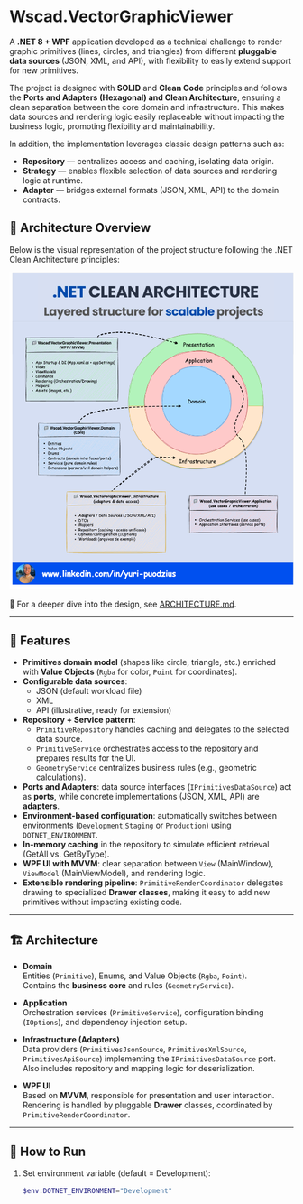 # Wscad.VectorGraphicViewer

A **.NET 8 + WPF** application developed as a technical challenge to render graphic primitives (lines, circles, and triangles) from different **pluggable data sources** (JSON, XML, and API), with flexibility to easily extend support for new primitives.  

The project is designed with **SOLID** and **Clean Code** principles and follows the **Ports and Adapters (Hexagonal) and Clean Architecture**, ensuring a clean separation between the core domain and infrastructure. This makes data sources and rendering logic easily replaceable without impacting the business logic, promoting flexibility and maintainability.  

In addition, the implementation leverages classic design patterns such as:  
- **Repository** — centralizes access and caching, isolating data origin.  
- **Strategy** — enables flexible selection of data sources and rendering logic at runtime.  
- **Adapter** — bridges external formats (JSON, XML, API) to the domain contracts.  

## 🧩 Architecture Overview

Below is the visual representation of the project structure following the .NET Clean Architecture principles:

![Clean Architecture](https://github.com/YuriPuodzius/VectorGraphicViewer/blob/main/CleanArch-VectorGraphicViewer.png)

📖 For a deeper dive into the design, see [ARCHITECTURE.md](ARCHITECTURE.md).

---

## 🚀 Features

- **Primitives domain model** (shapes like circle, triangle, etc.) enriched with **Value Objects** (`Rgba` for color, `Point` for coordinates).  
- **Configurable data sources**:
  - JSON (default workload file)
  - XML
  - API (illustrative, ready for extension)
- **Repository + Service pattern**:
  - `PrimitiveRepository` handles caching and delegates to the selected data source.
  - `PrimitiveService` orchestrates access to the repository and prepares results for the UI.
  - `GeometryService` centralizes business rules (e.g., geometric calculations).
- **Ports and Adapters**: data source interfaces (`IPrimitivesDataSource`) act as **ports**, while concrete implementations (JSON, XML, API) are **adapters**.  
- **Environment-based configuration**: automatically switches between environments (`Development`,`Staging` or `Production`) using `DOTNET_ENVIRONMENT`.  
- **In-memory caching** in the repository to simulate efficient retrieval (GetAll vs. GetByType).  
- **WPF UI with MVVM**: clear separation between `View` (MainWindow), `ViewModel` (MainViewModel), and rendering logic.  
- **Extensible rendering pipeline**: `PrimitiveRenderCoordinator` delegates drawing to specialized **Drawer classes**, making it easy to add new primitives without impacting existing code.  
---

## 🏗️ Architecture

- **Domain**  
  Entities (`Primitive`), Enums, and Value Objects (`Rgba`, `Point`).  
  Contains the **business core** and rules (`GeometryService`).  

- **Application**  
  Orchestration services (`PrimitiveService`), configuration binding (`IOptions`), and dependency injection setup.  

- **Infrastructure (Adapters)**  
  Data providers (`PrimitivesJsonSource`, `PrimitivesXmlSource`, `PrimitivesApiSource`) implementing the `IPrimitivesDataSource` port.  
  Also includes repository and mapping logic for deserialization.  

- **WPF UI**  
  Based on **MVVM**, responsible for presentation and user interaction.  
  Rendering is handled by pluggable **Drawer** classes, coordinated by `PrimitiveRenderCoordinator`.  

---

## 🔧 How to Run

1. Set environment variable (default = Development):
   ```powershell
   $env:DOTNET_ENVIRONMENT="Development"

